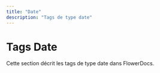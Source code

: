 ```yaml
---
title: "Date"
description: "Tags de type date"
---
```


# Tags Date

Cette section décrit les tags de type date dans FlowerDocs.
